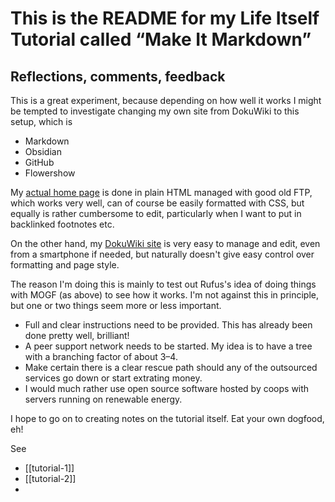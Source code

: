 # This is the README for my Life Itself Tutorial called “Make It Markdown”
## Reflections, comments, feedback

This is a great experiment, because depending on how well it works 
I might be tempted to investigate changing my own site from DokuWiki to this setup, which is
- Markdown
- Obsidian
- GitHub
- Flowershow

My [actual home page](https://www.simongrant.org/ ) is done in plain HTML managed with good old FTP,
which works very well, can of course be easily formatted with CSS, but equally is rather cumbersome to edit,
particularly when I want to put in backlinked footnotes etc.

On the other hand, my [DokuWiki site](https://wiki.simongrant.org/ ) is very easy to manage and edit,
even from a smartphone if needed, but naturally doesn't give easy control over formatting and page style.

The reason I'm doing this is mainly to test out Rufus's idea of doing things with MOGF (as above) 
to see how it works.
I'm not against this in principle, but one or two things seem more or less important.
- Full and clear instructions need to be provided. This has already been done pretty well, brilliant!
- A peer support network needs to be started. My idea is to have a tree with a branching factor of about 3–4.
- Make certain there is a clear rescue path should any of the outsourced services go down or start extrating money.
- I would much rather use open source software hosted by coops with servers running on renewable energy.

I hope to go on to creating notes on the tutorial itself. Eat your own dogfood, eh!

See
- [[tutorial-1]]
- [[tutorial-2]]
- 
